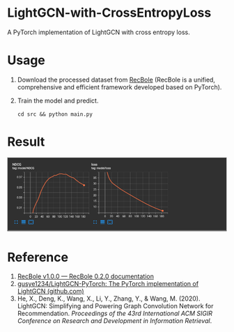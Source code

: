 # LightGCN-with-CrossEntropyLoss

A PyTorch implementation of LightGCN with cross entropy loss.

# Usage

1. Download the processed dataset from [RecBole](https://recbole.io/docs/user_guide/data/dataset_download.html) (RecBole is a unified, comprehensive and efficient framework developed based on PyTorch).

2. Train the model and predict.

   ```
   cd src && python main.py
   ```

# Result

![result](./imags/imag.png)

# Reference

1. [RecBole v1.0.0 — RecBole 0.2.0 documentation](https://recbole.io/docs/)
2. [gusye1234/LightGCN-PyTorch: The PyTorch implementation of LightGCN (github.com)](https://github.com/gusye1234/LightGCN-PyTorch)
3. He, X., Deng, K., Wang, X., Li, Y., Zhang, Y., & Wang, M. (2020). LightGCN: Simplifying and Powering Graph Convolution Network for Recommendation. *Proceedings of the 43rd International ACM SIGIR Conference on Research and Development in Information Retrieval*.




